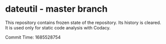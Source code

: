 # dateutil - master branch

This repository contains frozen state of the repository.
Its history is cleared. It is used only for static code
analysis with Codacy.

Commit Time: 1685528754